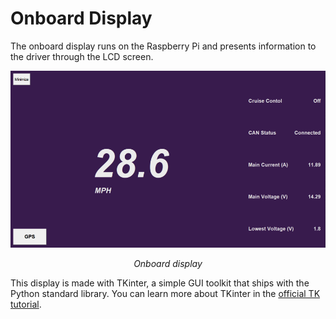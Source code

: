 # Onboard Display

The onboard display runs on the Raspberry Pi and presents information
to the driver through the LCD screen.

![Onboard display](../../images/onboard-display.png)
<div style="text-align: center"><i>Onboard display</i></div>

This display is made with TKinter, a simple GUI toolkit that ships
with the Python standard library. You can learn more about TKinter
in the [official TK tutorial](https://tkdocs.com/tutorial/).
